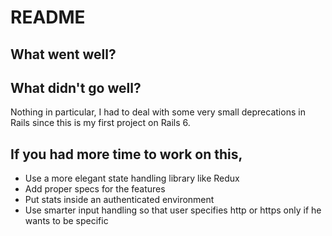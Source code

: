 # README

## What went well?

## What didn't go well?

Nothing in particular, I had to deal with some very small deprecations in Rails
since this is my first project on Rails 6.

## If you had more time to work on this,
  * Use a more elegant state handling library like Redux
  * Add proper specs for the features
  * Put stats inside an authenticated environment
  * Use smarter input handling so that user specifies http or
    https only if he wants to be specific
